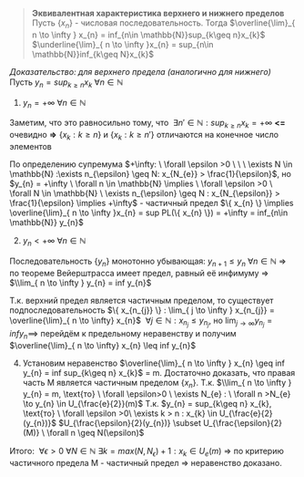 >**Эквивалентная характеристика верхнего и нижнего пределов**
>Пусть $\{ x_{n} \}$ - числовая последовательность. Тогда
>$\overline{\lim}_{ n \to \infty } x_{n} = inf_{n\in \mathbb{N}}sup_{k\geq n}x_{k}$
>$\underline{\lim}_{ n \to \infty }x_{n} = sup_{n\in \mathbb{N}}inf_{k\geq N}x_{k}$

*Доказательство: для верхнего предела (аналогично для нижнего)*
Пусть $y_{n} = sup_{k\geq n}x_{k}\ \forall n \in \mathbb{N}$

1. $y_{n} = +\infty \ \forall n \in \mathbb{N}$

Заметим, что это равносильно тому, что $\ \exists n' \in \mathbb{N}: sup_{k\geq n} x_{k} = +\infty$
**<=** очевидно
**=>** $\{x_{k}: k\geq n\}$ и $\{ x_{k}: k\geq n' \}$  отличаются на конечное число элементов

По определению супремума $+\infty: \ \forall \epsilon >0 \ \ \ \exists N \in \mathbb{N} :\exists n_{\epsilon} \geq N: x_{N_{e}} > \frac{1}{\epsilon}$, но $y_{n} = +\infty \ \forall n \in \mathbb{N} \implies \ \forall \epsilon >0 \ \forall  N \in \mathbb{N} \ \exists n_{\epsilon} \geq N : x_{N_{\epsilon}} > \frac{1}{\epsilon} \implies +\infty$ - частичный предел $\{ x_{n} \} \implies \overline{\lim}_{ n \to \infty }x_{n} = sup PL(\{ x_{n} \}) = +\infty = inf_{n\in \mathbb{N}} y_{n}$

2. $y_{n} < +\infty \ \forall n \in \mathbb{N}$

Последовательность $\{ y_{n} \}$ монотонно убывающая: $y_{n+1} \leq y_{n} \ \forall n \in \mathbb{N}$
=> по теореме Вейерштрасса имеет предел, равный её инфимуму => $\\lim_{ n \to \infty } y_{n} = inf y_{n}$

Т.к. верхний предел является частичным пределом, то существует подпоследовательность $\{ x_{n_{j}} \} : \lim_{ j \to \infty } x_{n_{j}} = \overline{\lim}_{ n \to \infty} x_{n}$
$\ \forall j \in \mathbb{N} : x_{n_{j}} \leq y_{n_{j}}$, но $\lim_{ j \to \infty } y_{n_{j}} = inf y_{n} \implies$ перейдём к предельному неравенству и получим $\overline{\lim}_{ n \to \infty} x_{n} \leq inf y_{n}$

4. Установим неравенство $\overline{\lim}_{ n \to \infty } x_{n} \geq inf y_{n} = inf sup_{k\geq n} x_{k}$ = m. Достаточно доказать, что правая часть M является частичным пределом $\{ x_{n} \}$.
Т.к. $\\lim_{ n \to \infty } y_{n} = m, \text{то} \ \forall \epsilon>0 \ \exists N_{e} : \ \forall n >N_{e} \to y_{n} \in U_{\frac{e}{2}}(m)$
Т.к. $y_{n} = sup_{k\geq n} x_{k}, \text{то} \ \forall \epsilon >0\ \exists k > n : x_{k} \in U_{\frac{e}{2}(y_{n})}$
$U_{\frac{\epsilon}{2}(y_{n})} \subset U_{\frac{\epsilon}{2}(M)} \ \forall n \geq N(\epsilon)$ 

Итого: $\ \forall \epsilon > 0 \ \forall N \in \mathbb{N} \ \exists k = max(N, N_{\epsilon}) + 1 : x_{k} \in U_{e}(m)$ => по критерию частичного предела M - частичный предел => неравенство доказано.

